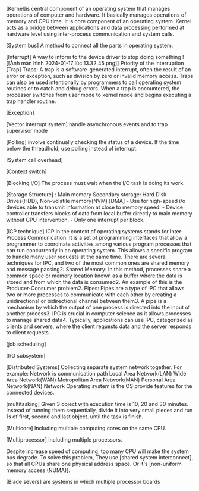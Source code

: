 [Kernel]is central component of an operating system that manages operations of computer and hardware. It basically manages operations of memory and CPU time. It is core component of an operating system. Kernel acts as a bridge between applications and data processing performed at hardware level using inter-process communication and system calls.


[System bus]
	A method to connect all the parts in operating system.

[Interrupt]
	A way to inform to the device driver to stop doing something
	![[Ảnh màn hình 2024-01-17 lúc 13.32.45.png]]
	Priority of the interruption
[Trap]
	Traps: A trap is a software-generated interrupt, often the result of an error or exception, such as division by zero or invalid memory access. Traps can also be used intentionally by programmers to call operating system routines or to catch and debug errors. When a trap is encountered, the processor switches from user mode to kernel mode and begins executing a trap handler routine.

[Exception]

[Vector interrupt system] handle asynchronous events and to trap supervisor mode

[Polling] involve continually checking the status of a device. If the time below the threadhold, use polling instead of interrupt.

[System call overhead]

[Context switch]

[Blocking I/O] The process must wait when the I/O task is doing its work.

[Storage Structure] : 
	Main memory
	Secondary storage: Hard Disk Drives(HDD), Non-volatile memory(NVM)
[DMA]
	- Use for high-speed i/o devices able to transmit information at close to memory speed.
	- Device controller transfers blocks of data from local buffer directly to main memory without CPU intervention.
	- Only one interrupt per block.

[ICP technique] 
	ICP in the context of operating systems stands for Inter-Process Communication. It is a set of programming interfaces that allow a programmer to coordinate activities among various program processes that can run concurrently in an operating system. This allows a specific program to handle many user requests at the same time.
	There are several techniques for IPC, and two of the most common ones are shared memory and message passing2:
		Shared Memory: In this method, processes share a common space or memory  location known as a buffer where the data is stored and from which the data is consumed2. An example of this is the Producer-Consumer problem2.
		Pipes: Pipes are a type of IPC that allows two or more processes to communicate with each other by creating a unidirectional or bidirectional channel between them3. A pipe is a mechanism by which the output of one process is directed into the input of another process3.
	IPC is crucial in computer science as it allows processes to manage shared data4. Typically, applications can use IPC, categorized as clients and servers, where the client requests data and the server responds to client requests.

[job scheduling]

[I/O subsystem]

[Distributed Systems] 
	Collecting separate system network together.
	For example: Network is communication path
		Local Area Network(LAN)
		Wide Area Network(WAN)
		Metropolitan Area Network(MAN)
		Personal Area Network(NAN)
	Network Operating system is the OS provide features for the connected devices. 

[multitasking] Given 3 object with execution time is 10, 20 and 30 minutes. Instead of running them sequentially, divide it into very small pieces and run 1s of first, second and last object. until the task is finish.

[Multicore] Including multiple computing cores on the same CPU.

[Multiprocessor] Including multiple processors.


Despite increase speed of computing, too many CPU will make the system bus degrade. To solve this problem, They use [shared system interconnect], so that all CPUs share one physical address space. Or it's [non-uniform memory access (NUMA)].

[Blade severs] are systems in which multiple processor boards


